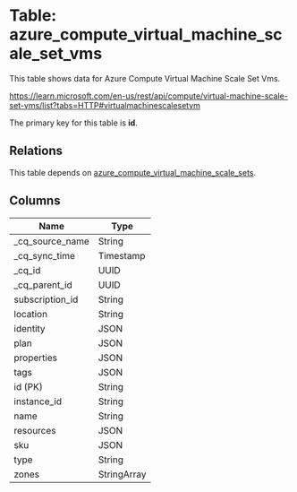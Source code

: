 # Table: azure_compute_virtual_machine_scale_set_vms

This table shows data for Azure Compute Virtual Machine Scale Set Vms.

https://learn.microsoft.com/en-us/rest/api/compute/virtual-machine-scale-set-vms/list?tabs=HTTP#virtualmachinescalesetvm

The primary key for this table is **id**.

## Relations

This table depends on [azure_compute_virtual_machine_scale_sets](azure_compute_virtual_machine_scale_sets).

## Columns

| Name          | Type          |
| ------------- | ------------- |
|_cq_source_name|String|
|_cq_sync_time|Timestamp|
|_cq_id|UUID|
|_cq_parent_id|UUID|
|subscription_id|String|
|location|String|
|identity|JSON|
|plan|JSON|
|properties|JSON|
|tags|JSON|
|id (PK)|String|
|instance_id|String|
|name|String|
|resources|JSON|
|sku|JSON|
|type|String|
|zones|StringArray|